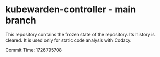 # kubewarden-controller - main branch

This repository contains the frozen state of the repository.
Its history is cleared. It is used only for static code
analysis with Codacy.

Commit Time: 1726795708